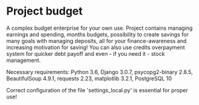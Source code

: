 # Project budget

A complex budget enterprise for your own use.
Project contains managing earnings and spending, months budgets, 
possibility to create savings for many goals with managing deposits,
all for your finance-awareness and increasing motivation for saving!
You can also use credits overpayment system for quicker debt payoff
and even - if you need it - stock management.

Necessary requirements: Python 3.6, Django 3.0.7, psycopg2-binary 2.8.5, 
BeautifulSoup 4.9.1, requests 2.23, matplotlib 3.2.1, PostgreSQL 10

Correct configuration of the file 'settings_local.py' is essential for proper use!